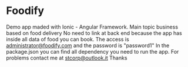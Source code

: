 # Foodify
Demo app maded with Ionic - Angular Framework. Main topic business based on food delivery
No need to link at back end because the app has inside all data of food you can book.
The access is administrator@foodify.com and the password is "password1"
In the package.json you can find all dependency you need to run the app.
For problems contact me at stcorp@outlook.it
Thanks
